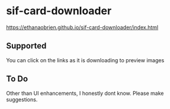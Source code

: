 # sif-card-downloader


https://ethanaobrien.github.io/sif-card-downloader/index.html


## Supported

You can click on the links as it is downloading to preview images

## To Do

Other than UI enhancements, I honestly dont know. Please make suggestions.

